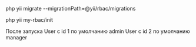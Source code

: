 php yii migrate --migrationPath=@yii/rbac/migrations

php yii my-rbac/init

После запуска 
User с id 1 по умолчанию admin
User с id 2 по умолчанию manager
